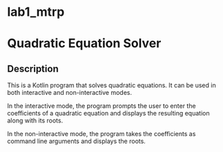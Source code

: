 # lab1_mtrp

# Quadratic Equation Solver

## Description

This is a Kotlin program that solves quadratic equations. It can be used in both interactive and non-interactive modes.

In the interactive mode, the program prompts the user to enter the coefficients of a quadratic equation and displays the resulting equation along with its roots.

In the non-interactive mode, the program takes the coefficients as command line arguments and displays the roots.
